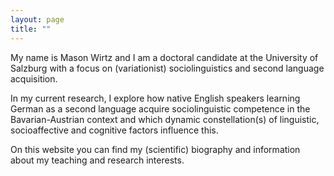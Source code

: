 ```yaml
---
layout: page
title: ""
---
```


My name is Mason Wirtz and I am a doctoral candidate at the University of Salzburg with a focus on (variationist) sociolinguistics and second language acquisition.

In my current research, I explore how native English speakers learning German as a second language acquire sociolinguistic competence in the Bavarian-Austrian context and which dynamic constellation(s) of linguistic, socioaffective and cognitive factors influence this. 

On this website you can find my (scientific) biography and information about my teaching and research interests.

